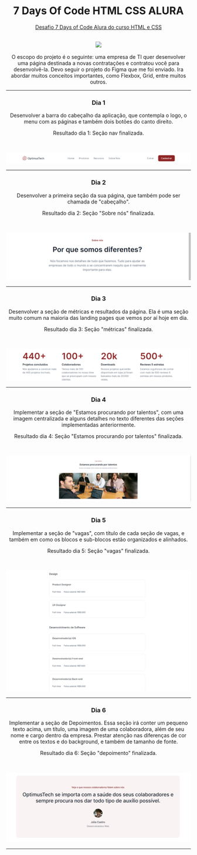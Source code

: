 <div align="center">

# 7 Days Of Code HTML CSS ALURA

[Desafio 7 Days of Code Alura do curso HTML e CSS](https://7daysofcode.io/matricula/html-css)

<br>

<img src="https://skillicons.dev/icons?i=html,css,vscode,git,github,figma" />

<br>

O escopo do projeto é o seguinte: uma empresa de TI quer desenvolver uma página destinada a novas contratações e contratou você para desenvolvê-la. Devo seguir o projeto do Figma que me foi enviado. Ira abordar muitos conceitos importantes, como Flexbox, Grid, entre muitos outros.

---

### Dia 1

Desenvolver a barra do cabeçalho da aplicação, que contempla o logo, o menu com as páginas e também dois botões do canto direito.

Resultado dia 1: Seção nav finalizada.

<br>

![](/images/readme-images/resultado-dia1.png)

---

### Dia 2

Desenvolver a primeira seção da sua página, que também pode ser chamada de "cabeçalho".

Resultado dia 2: Seção "Sobre nós" finalizada.

<br>

![](/images/readme-images/resultado-dia2.png)

---

### Dia 3

Desenvolver a seção de métricas e resultados da página. Ela é uma seção muito comum na maioria das landing pages que vemos por aí hoje em dia.

Resultado dia 3: Seção "métricas" finalizada.

<br>

![](/images/readme-images/resultado-dia3.png)

---

### Dia 4

Implementar a seção de "Estamos procurando por talentos", com uma imagem centralizada e alguns detalhes no texto diferentes das seções implementadas anteriormente.

Resultado dia 4: Seção "Estamos procurando por talentos" finalizada.

<br>

![](/images/readme-images/resultado-dia4.png)

---

### Dia 5

Implementar a seção de "vagas", com título de cada seção de vagas, e também em como os blocos e sub-blocos estão organizados e alinhados.

Resultado dia 5: Seção "vagas" finalizada.

<br>

![](/images/readme-images/resultado-dia5.png)

---

### Dia 6

Implementar a seção de Depoimentos. Essa seção irá conter um pequeno texto acima, um título, uma imagem de uma colaboradora, além de seu nome e cargo dentro da empresa. Prestar atenção nas diferenças de cor entre os textos e do background, e também de tamanho de fonte.

Resultado dia 6: Seção "depoimento" finalizada.

<br>

![](/images/readme-images/resultado-dia6.png)

---

</div>

